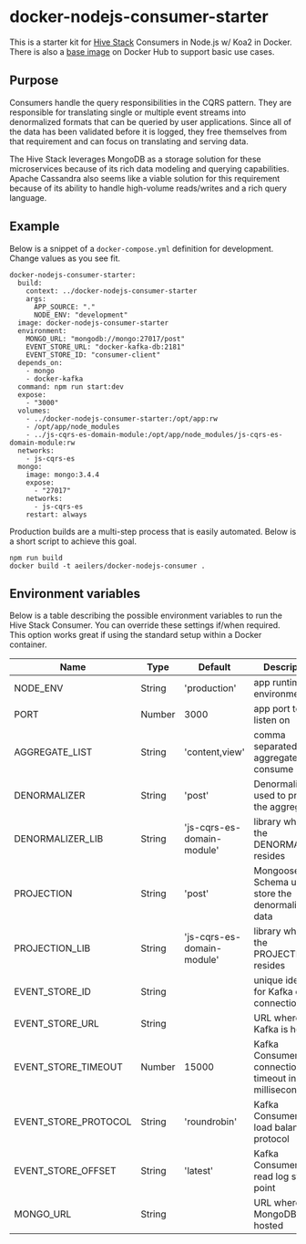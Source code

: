 # docker-nodejs-consumer-starter
This is a starter kit for [Hive Stack](https://gist.github.com/aeilers/30aa0047187e5a5d573a478abc581903) Consumers in Node.js w/ Koa2 in Docker. There is also a [base image](https://hub.docker.com/r/aeilers/docker-nodejs-consumer/) on Docker Hub to support basic use cases.

## Purpose
Consumers handle the query responsibilities in the CQRS pattern. They are responsible for translating single or multiple event streams into denormalized formats that can be queried by user applications. Since all of the data has been validated before it is logged, they free themselves from that requirement and can focus on translating and serving data.

The Hive Stack leverages MongoDB as a storage solution for these microservices because of its rich data modeling and querying capabilities. Apache Cassandra also seems like a viable solution for this requirement because of its ability to handle high-volume reads/writes and a rich query language.

## Example
Below is a snippet of a `docker-compose.yml` definition for development. Change values as you see fit.
```
docker-nodejs-consumer-starter:
  build:
    context: ../docker-nodejs-consumer-starter
    args:
      APP_SOURCE: "."
      NODE_ENV: "development"
  image: docker-nodejs-consumer-starter
  environment:
    MONGO_URL: "mongodb://mongo:27017/post"
    EVENT_STORE_URL: "docker-kafka-db:2181"
    EVENT_STORE_ID: "consumer-client"
  depends_on:
    - mongo
    - docker-kafka
  command: npm run start:dev
  expose:
    - "3000"
  volumes:
    - ../docker-nodejs-consumer-starter:/opt/app:rw
    - /opt/app/node_modules
    - ../js-cqrs-es-domain-module:/opt/app/node_modules/js-cqrs-es-domain-module:rw
  networks:
    - js-cqrs-es
  mongo:
    image: mongo:3.4.4
    expose:
      - "27017"
    networks:
      - js-cqrs-es
    restart: always
```

Production builds are a multi-step process that is easily automated. Below is a short script to achieve this goal.
```
npm run build
docker build -t aeilers/docker-nodejs-consumer .
```

## Environment variables
Below is a table describing the possible environment variables to run the Hive Stack Consumer. You can override these settings if/when required. This option works great if using the standard setup within a Docker container.

Name                  | Type    | Default                     | Description
--------------------- | ------- | --------------------------- | -------------------------------------------------------
NODE_ENV              | String  | 'production'                | app runtime environment
PORT                  | Number  | 3000                        | app port to listen on
AGGREGATE_LIST        | String  | 'content,view'              | comma separated list of aggregates to consume
DENORMALIZER          | String  | 'post'                      | Denormalizer used to process the aggregates
DENORMALIZER_LIB      | String  | 'js-cqrs-es-domain-module'  | library where the DENORMALIZER resides
PROJECTION            | String  | 'post'                      | Mongoose Schema used to store the denormalized data
PROJECTION_LIB        | String  | 'js-cqrs-es-domain-module'  | library where the PROJECTION resides
EVENT_STORE_ID        | String  |                             | unique identifier for Kafka client connection
EVENT_STORE_URL       | String  |                             | URL where Kafka is hosted
EVENT_STORE_TIMEOUT   | Number  | 15000                       | Kafka ConsumerGroup connection timeout in milliseconds
EVENT_STORE_PROTOCOL  | String  | 'roundrobin'                | Kafka ConsumerGroup load balancing protocol
EVENT_STORE_OFFSET    | String  | 'latest'                    | Kafka ConsumerGroup read log starting point
MONGO_URL             | String  |                             | URL where MongoDB is hosted

